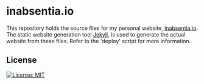 # inabsentia.io

This repository holds the source files for my personal website, [inabsentia.io](https://inabsentia.io). The static website generation tool [Jekyll](https://jekyllrb.com), is used to generate the actual website from these files. Refer to the 'deploy' script for more information.

## License 
[![License: MIT](https://img.shields.io/badge/License-MIT-yellow.svg)](LICENSE.md)
